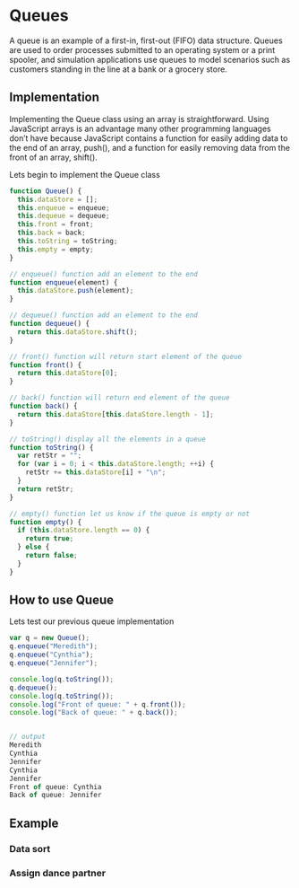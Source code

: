 # Queues

A queue is an example of a first-in, first-out (FIFO) data structure. Queues are used to
order processes submitted to an operating system or a print spooler, and simulation
applications use queues to model scenarios such as customers standing in the line at a
bank or a grocery store.

## Implementation

Implementing the Queue class using an array is straightforward. Using JavaScript arrays
is an advantage many other programming languages don’t have because JavaScript
contains a function for easily adding data to the end of an array, push(), and a function for
easily removing data from the front of an array, shift().

Lets begin to implement the Queue class

```js
function Queue() {
  this.dataStore = [];
  this.enqueue = enqueue;
  this.dequeue = dequeue;
  this.front = front;
  this.back = back;
  this.toString = toString;
  this.empty = empty;
}

// enqueue() function add an element to the end
function enqueue(element) {
  this.dataStore.push(element);
}

// dequeue() function add an element to the end
function dequeue() {
  return this.dataStore.shift();
}

// front() function will return start element of the queue
function front() {
  return this.dataStore[0];
}

// back() function will return end element of the queue
function back() {
  return this.dataStore[this.dataStore.length - 1];
}

// toString() display all the elements in a queue
function toString() {
  var retStr = "";
  for (var i = 0; i < this.dataStore.length; ++i) {
    retStr += this.dataStore[i] + "\n";
  }
  return retStr;
}

// empty() function let us know if the queue is empty or not
function empty() {
  if (this.dataStore.length == 0) {
    return true;
  } else {
    return false;
  }
}
```

## How to use Queue

Lets test our previous queue implementation

```js
var q = new Queue();
q.enqueue("Meredith");
q.enqueue("Cynthia");
q.enqueue("Jennifer");

console.log(q.toString());
q.dequeue();
console.log(q.toString());
console.log("Front of queue: " + q.front());
console.log("Back of queue: " + q.back());


// output
Meredith
Cynthia
Jennifer
Cynthia
Jennifer
Front of queue: Cynthia
Back of queue: Jennifer

```

## Example

### Data sort

### Assign dance partner
